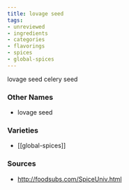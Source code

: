 ```yaml
---
title: lovage seed
tags:
- unreviewed
- ingredients
- categories
- flavorings
- spices
- global-spices
---
```

lovage seed celery seed

### Other Names

* lovage seed

### Varieties

* [[global-spices]]

### Sources
* http://foodsubs.com/SpiceUniv.html
